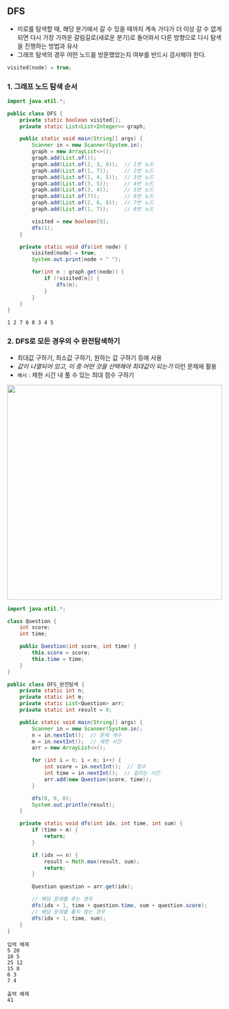 ## DFS
* 미로를 탐색할 때, 해당 분기에서 갈 수 있을 때까지 계속 가다가 더 이상 갈 수 없게 되면 다시 가장 가까운 갈림길로(새로운 분기)로 돌아와서 다른 방향으로 다시 탐색을 진행하는 방법과 유사
* 그래프 탐색의 경우 어떤 노드를 방문했었는지 여부를 반드시 검사해야 한다.
```java
visited[node] = true;
```

### 1. 그래프 노드 탐색 순서
```java
import java.util.*;

public class DFS {
    private static boolean visited[];
    private static List<List<Integer>> graph;

    public static void main(String[] args) {
        Scanner in = new Scanner(System.in);
        graph = new ArrayList<>();
        graph.add(List.of());
        graph.add(List.of(2, 3, 8));  // 1번 노드
        graph.add(List.of(1, 7));     // 2번 노드
        graph.add(List.of(1, 4, 5));  // 3번 노드
        graph.add(List.of(3, 5));     // 4번 노드
        graph.add(List.of(3, 4));     // 5번 노드
        graph.add(List.of(7));        // 6번 노드
        graph.add(List.of(2, 6, 8));  // 7번 노드
        graph.add(List.of(1, 7));     // 8번 노드

        visited = new boolean[9];
        dfs(1);
    }

    private static void dfs(int node) {
        visited[node] = true;
        System.out.print(node + " ");

        for(int n : graph.get(node)) {
            if (!visited[n]) {
                dfs(n);
            }
        }
    }
}

```
```
1 2 7 6 8 3 4 5 
```

### 2. DFS로 모든 경우의 수 완전탐색하기
* 최대값 구하기, 최소값 구하기, 원하는 값 구하기 등에 사용
* *값이 나열되어 있고, 이 중 어떤 것을 선택해야 최대값이 되는가* 이런 문제에 활용
* `예시` : 제한 시간 내 풀 수 있는 최대 점수 구하기

<img src="https://user-images.githubusercontent.com/50009240/220447870-9c3c5a9e-479d-41e3-a3a6-9c516a13af67.png" weight="650" height="500">

```java
import java.util.*;

class Question {
    int score;
    int time;

    public Question(int score, int time) {
        this.score = score;
        this.time = time;
    }
}

public class DFS_완전탐색 {
    private static int n;
    private static int m;
    private static List<Question> arr;
    private static int result = 0;

    public static void main(String[] args) {
        Scanner in = new Scanner(System.in);
        n = in.nextInt();  // 문제 개수
        m = in.nextInt();  // 제한 시간
        arr = new ArrayList<>();

        for (int i = 0; i < n; i++) {
            int score = in.nextInt();  // 점수
            int time = in.nextInt();  // 걸리는 시간
            arr.add(new Question(score, time));
        }

        dfs(0, 0, 0);
        System.out.println(result);
    }

    private static void dfs(int idx, int time, int sum) {
        if (time > m) {
            return;
        }

        if (idx == n) {
            result = Math.max(result, sum);
            return;
        }

        Question question = arr.get(idx);

        // 해당 문제를 푸는 경우
        dfs(idx + 1, time + question.time, sum + question.score);
        // 해당 문제를 풀지 않는 경우
        dfs(idx + 1, time, sum);
    }
}
```

```
입력 예제
5 20
10 5
25 12
15 8
6 3
7 4

출력 예제
41
```

